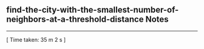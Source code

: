 <h2>find-the-city-with-the-smallest-number-of-neighbors-at-a-threshold-distance Notes</h2><hr>[ Time taken: 35 m 2 s ]